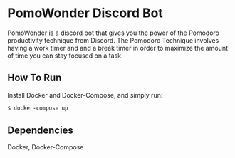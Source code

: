 # PomoWonder Discord Bot
PomoWonder is a discord bot that gives you the power of the Pomodoro productivity technique from Discord.
The Pomodoro Technique involves having a work timer and and a break timer in order to maximize the amount
of time you can stay focused on a task.

## How To Run
Install Docker and Docker-Compose, and simply run:

```sh
$ docker-compose up
```

## Dependencies
Docker, Docker-Compose